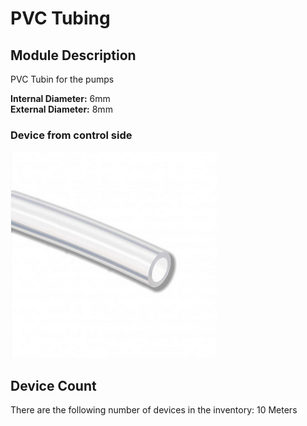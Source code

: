 # PVC Tubing

## Module Description 
PVC Tubin for the pumps

**Internal Diameter:** 6mm\
**External Diameter:** 8mm

### Device from control side
<img src="../pictures/pvc-tube.png" alt="Image of the end of a pvc tube" title="PVC Tube" style="max-width: 400px">

## Device Count
There are the following number of devices in the inventory: 10 Meters